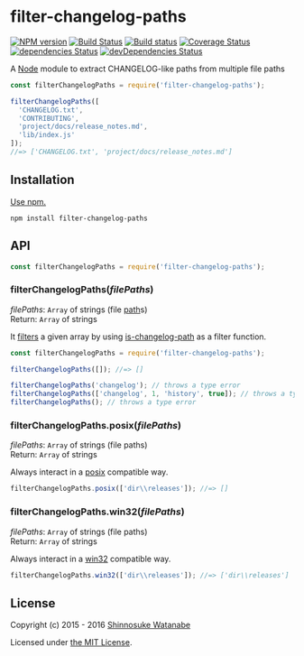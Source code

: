# filter-changelog-paths

[![NPM version](https://img.shields.io/npm/v/filter-changelog-paths.svg)](https://www.npmjs.com/package/filter-changelog-paths)
[![Build Status](https://travis-ci.org/shinnn/filter-changelog-paths.svg?branch=master)](https://travis-ci.org/shinnn/filter-changelog-paths)
[![Build status](https://ci.appveyor.com/api/projects/status/7yw5cmfmry41iu9m/branch/master?svg=true)](https://ci.appveyor.com/project/ShinnosukeWatanabe/filter-changelog-paths/branch/master)
[![Coverage Status](https://img.shields.io/coveralls/shinnn/filter-changelog-paths.svg)](https://coveralls.io/github/shinnn/filter-changelog-paths)
[![dependencies Status](https://david-dm.org/shinnn/filter-changelog-paths/status.svg)](https://david-dm.org/shinnn/filter-changelog-paths)
[![devDependencies Status](https://david-dm.org/shinnn/filter-changelog-paths/dev-status.svg)](https://david-dm.org/shinnn/filter-changelog-paths?type=dev)

A [Node](https://nodejs.org/) module to extract CHANGELOG-like paths from multiple file paths

```javascript
const filterChangelogPaths = require('filter-changelog-paths');

filterChangelogPaths([
  'CHANGELOG.txt',
  'CONTRIBUTING',
  'project/docs/release_notes.md',
  'lib/index.js'
]);
//=> ['CHANGELOG.txt', 'project/docs/release_notes.md']
```

## Installation

[Use npm.](https://docs.npmjs.com/cli/install)

```
npm install filter-changelog-paths
```

## API

```javascript
const filterChangelogPaths = require('filter-changelog-paths');
```

### filterChangelogPaths(*filePaths*)

*filePaths*: `Array` of strings (file [path](http://www.linfo.org/path.html)s)  
Return: `Array` of strings

It [filters](https://developer.mozilla.org/docs/Web/JavaScript/Reference/Global_Objects/Array/filter) a given array by using [is-changelog-path](https://github.com/shinnn/is-changelog-path) as a filter function.

```javascript
const filterChangelogPaths = require('filter-changelog-paths');

filterChangelogPaths([]); //=> []

filterChangelogPaths('changelog'); // throws a type error
filterChangelogPaths(['changelog', 1, 'history', true]); // throws a type error
filterChangelogPaths(); // throws a type error
```

### filterChangelogPaths.posix(*filePaths*)

*filePaths*: `Array` of strings (file paths)  
Return: `Array` of strings

Always interact in a [posix](https://www.opengroup.org/austin/papers/posix_faq.html) compatible way.

```javascript
filterChangelogPaths.posix(['dir\\releases']); //=> []
```

### filterChangelogPaths.win32(*filePaths*)

*filePaths*: `Array` of strings (file paths)  
Return: `Array` of strings

Always interact in a [win32](https://msdn.microsoft.com/library/cc433218) compatible way.

```javascript
filterChangelogPaths.win32(['dir\\releases']); //=> ['dir\\releases']
```

## License

Copyright (c) 2015 - 2016 [Shinnosuke Watanabe](https://github.com/shinnn)

Licensed under [the MIT License](./LICENSE).
